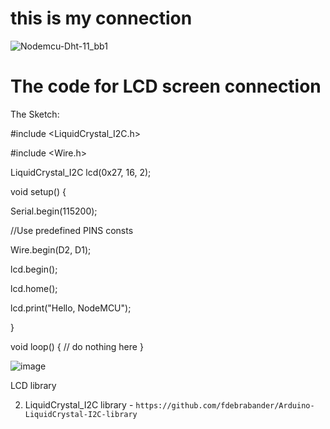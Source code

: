 # this is my connection

![Nodemcu-Dht-11_bb1](https://github.com/dennisngugiwambui/Connecting-nodeMcu-to-temperature-sensor-LCD-screen-and-blynk-application/assets/112067611/f6758142-aa0c-488a-b4a5-2382f9509f4b)

# The code for LCD screen connection

The Sketch:

#include <LiquidCrystal_I2C.h>

#include <Wire.h>

LiquidCrystal_I2C lcd(0x27, 16, 2);

void setup() {

Serial.begin(115200);

//Use predefined PINS consts

Wire.begin(D2, D1);

lcd.begin();

lcd.home();

lcd.print("Hello, NodeMCU");

}

void loop() { // do nothing here }

![image](https://github.com/dennisngugiwambui/Connecting-nodeMcu-to-temperature-sensor-LCD-screen-and-blynk-application/assets/112067611/7068e72b-c78d-476c-b1f9-6b6d5c70d882)

LCD library


2. LiquidCrystal_I2C library - ```https://github.com/fdebrabander/Arduino-LiquidCrystal-I2C-library```




